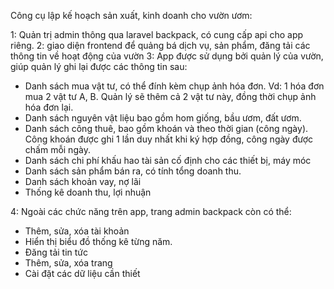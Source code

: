 Công cụ lập kế hoạch sản xuất, kinh doanh cho vườn ươm:

1: Quản trị admin thông qua laravel backpack, có cung cấp api cho app riêng.
2: giao diện frontend để quảng bá dịch vụ, sản phẩm, đăng tải các thông tin về hoạt động của vườn
3: App được sử dụng bởi quản lý của vườn, giúp quản lý ghi lại được các thông tin sau:
+ Danh sách mua vật tư, có thể đính kèm chụp ảnh hóa đơn. Vd: 1 hóa đơn mua 2 vật tư A, B. Quản lý sẽ thêm cả 2 vật tư này, đồng thời chụp ảnh hóa đơn lại.
+ Danh sách nguyên vật liệu bao gồm hom giống, bầu ươm, đất ươm.
+ Danh sách công thuê, bao gồm khoán và theo thời gian (công ngày). Công khoán được ghi 1 lần duy nhất khi ký hợp đồng, công ngày được chấm mỗi ngày.
+ Danh sách chi phí khấu hao tài sản cố định cho các thiết bị, máy móc
+ Danh sách sản phẩm bán ra, có tính tổng doanh thu.
+ Danh sách khoản vay, nợ lãi
+ Thống kê doanh thu, lợi nhuận

4: Ngoài các chức năng trên app, trang admin backpack còn có thể:
+ Thêm, sửa, xóa tài khoản
+ Hiển thị biểu đồ thống kê từng năm.
+ Đăng tải tin tức
+ Thêm, sửa, xóa trang
+ Cài đặt các dữ liệu cần thiết
